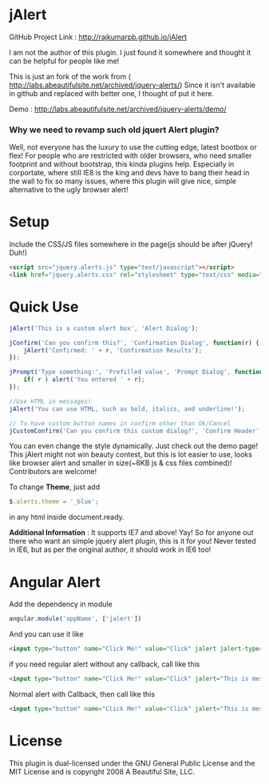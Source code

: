 # jAlert

GitHub Project Link : http://rajkumarpb.github.io/jAlert

I am not the author of this plugin. I just found it somewhere and thought it can be helpful for people like me!

This is just an fork of the work from ( http://labs.abeautifulsite.net/archived/jquery-alerts/)
Since it isn't available in github and replaced with better one, I thought of put it here.

Demo : http://labs.abeautifulsite.net/archived/jquery-alerts/demo/

### Why we need to revamp such old jquert Alert plugin?

Well, not everyone has the luxury to use the cutting edge, latest bootbox or flex! For people who are restricted with older browsers, who need smaller footprint and without bootstrap, this kinda plugins help. Especially in corportate, where still IE8 is the king and devs have to bang their head in the wall to fix so many issues, where this plugin will give nice, simple alternative to the ugly browser alert!

Setup
======

Include the CSS/JS files somewhere in the page(js should be after jQuery! Duh!)
```html
<script src="jquery.alerts.js" type="text/javascript"></script>
<link href="jquery.alerts.css" rel="stylesheet" type="text/css" media="screen" />
```

Quick Use 
==========
```js
jAlert('This is a custom alert box', 'Alert Dialog');

jConfirm('Can you confirm this?', 'Confirmation Dialog', function(r) {
    jAlert('Confirmed: ' + r, 'Confirmation Results');
});

jPrompt('Type something:', 'Prefilled value', 'Prompt Dialog', function(r) {
    if( r ) alert('You entered ' + r);
});

//Use HTML in messages!
jAlert('You can use HTML, such as bold, italics, and underline!');

// To have custom button names in confirm other than Ok/Cancel
jCustomConfirm('Can you confirm this custom dialog?', 'Confirm Header', 'Think about it', 'Maybe Later');
```

You can even change the style dynamically. Just check out the demo page! This jAlert might not win beauty contest, but this is lot easier to use, looks like browser alert and smaller in size(~6KB js & css files combined)! Contributors are welcome!

To change **Theme**, just add 
```js
$.alerts.theme = '_blue';
```
in any html inside document.ready.

**Additional Information** : It supports IE7 and above! Yay! So for anyone out there who want an simple jquery alert plugin, this is it for you! Never tested in IE6, but as per the original author, it should work in IE6 too!

Angular Alert
=============

Add the dependency in module

````js
angular.module('appName', ['jalert'])
````

And you can use it like 
````html
<input type="button" name="Click Me!" value="Click" jalert jalert-type="confirm" jalert-message="This is message!" jcallback="testCallBack()"/>
````
if you need regular alert without any callback, call like this
````html
<input type="button" name="Click Me!" value="Click" jalert="This is message!"/>
````
Normal alert with Callback, then call like this
````html
<input type="button" name="Click Me!" value="Click" jalert="This is message!" jcallback="testCallBack()"/>
````

License 
=========
This plugin is dual-licensed under the GNU General Public License and the MIT License and is copyright 2008 A Beautiful Site, LLC.

